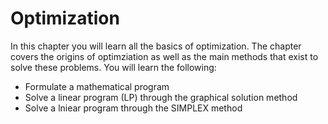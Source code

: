 # Optimization

In this chapter you will learn all the basics of optimization. The chapter covers the origins of optimziation as well as the main methods that exist to solve these problems. You will learn the following:

- Formulate a mathematical program
- Solve a linear program (LP) through the graphical solution method
- Solve a lniear program through the SIMPLEX method
